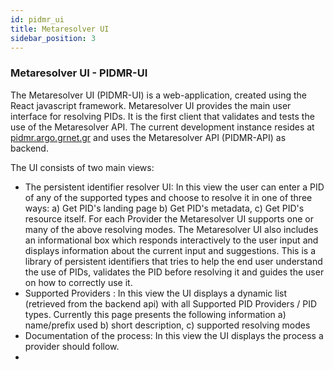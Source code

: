 ```yaml
---
id: pidmr_ui
title: Metaresolver UI
sidebar_position: 3
---
```


### Metaresolver UI -  PIDMR-UI

The Metaresolver UI (PIDMR-UI) is a web-application, created using the React javascript framework. Metaresolver UI provides the main user 
interface for resolving PIDs. It is the first client that validates and tests the use of the Metaresolver API. The current development 
instance resides at [pidmr.argo.grnet.gr](https://pidmr.argo.grnet.gr) and uses the Metaresolver API (PIDMR-API)  as backend.

The UI consists of two main views:

 - The persistent identifier resolver UI: In this view the user can enter a PID of any of the supported types and choose to resolve it in one of three ways: a) Get PID's landing page b) Get PID's metadata, c) Get PID's resource itself.  For each Provider the  Metaresolver UI supports one or many of the above resolving modes. The Metaresolver UI also includes an informational box which responds interactively to the user input and displays information about the current input and suggestions. This is a library of persistent identifiers that tries to help the end user understand the use of PIDs,  validates the PID before resolving it and guides the user on how to correctly use it.
 - Supported Providers : In this view the UI displays a dynamic list (retrieved from the backend api) with all Supported PID Providers / PID types. Currently this page presents the following information a) name/prefix used b) short description, c) supported resolving modes
 - Documentation of the process: In this view the UI displays the process a provider should follow.
 - 

